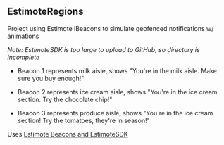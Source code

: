 ## EstimoteRegions
Project using Estimote iBeacons to simulate geofenced notifications w/ animations

*Note: EstimoteSDK is too large to upload to GitHub, so directory is incomplete*


* Beacon 1 represents milk aisle, shows "You're in the milk aisle. Make sure you buy enough!"

* Beacon 2 represents ice cream aisle, shows "You're in the ice cream section. Try the chocolate chip!"

* Beacon 3 represents produce aisle, shows "You're in the ice cream section! Try the tomatoes, they're in season!"

Uses [Estimote Beacons and EstimoteSDK](http://developer.estimote.com/)

